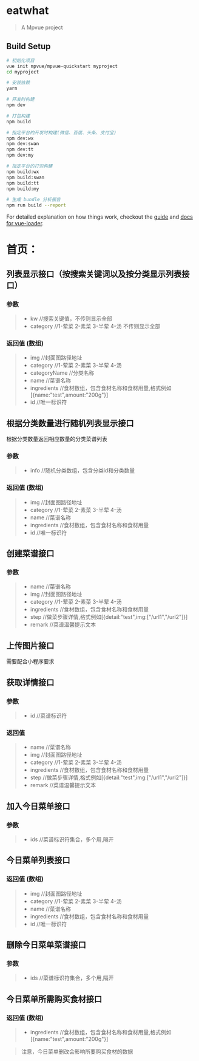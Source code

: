 # eatwhat

> A Mpvue project

## Build Setup

``` bash
# 初始化项目
vue init mpvue/mpvue-quickstart myproject
cd myproject

# 安装依赖
yarn

# 开发时构建
npm dev

# 打包构建
npm build

# 指定平台的开发时构建(微信、百度、头条、支付宝)
npm dev:wx
npm dev:swan
npm dev:tt
npm dev:my

# 指定平台的打包构建
npm build:wx
npm build:swan
npm build:tt
npm build:my

# 生成 bundle 分析报告
npm run build --report
```

For detailed explanation on how things work, checkout the [guide](http://vuejs-templates.github.io/webpack/) and [docs for vue-loader](http://vuejs.github.io/vue-loader).  

# 首页：  
## 列表显示接口（按搜索关键词以及按分类显示列表接口）  
### 参数
> * kw //搜索关键值，不传则显示全部  
> * category //1-荤菜  2-素菜 3-半荤 4-汤  不传则显示全部    
### 返回值 (数组) 
> * img //封面图路径地址
> * category //1-荤菜  2-素菜 3-半荤 4-汤
> * categoryName //分类名称  
> * name //菜谱名称
> * ingredients //食材数组，包含食材名称和食材用量,格式例如[{name:"test",amount:"200g"}]
> * id //唯一标识符  

## 根据分类数量进行随机列表显示接口
根据分类数量返回相应数量的分类菜谱列表
### 参数
> * info //随机分类数组，包含分类id和分类数量
### 返回值 (数组) 
> * img //封面图路径地址
> * category //1-荤菜  2-素菜 3-半荤 4-汤
> * name //菜谱名称
> * ingredients //食材数组，包含食材名称和食材用量
> * id //唯一标识符    

## 创建菜谱接口  
### 参数
> * name //菜谱名称
> * img //封面图路径地址
> * category //1-荤菜  2-素菜 3-半荤 4-汤
> * ingredients //食材数组，包含食材名称和食材用量
> * step //做菜步骤详情,格式例如[{detail:"test",img:["/url1","/url2"]}]
> * remark //菜谱温馨提示文本

## 上传图片接口
需要配合小程序要求

## 获取详情接口
### 参数
> * id //菜谱标识符
### 返回值  
> * name //菜谱名称
> * img //封面图路径地址
> * category //1-荤菜  2-素菜 3-半荤 4-汤
> * ingredients //食材数组，包含食材名称和食材用量
> * step //做菜步骤详情,格式例如[{detail:"test",img:["/url1","/url2"]}]
> * remark //菜谱温馨提示文本

## 加入今日菜单接口
### 参数
> * ids //菜谱标识符集合，多个用,隔开

## 今日菜单列表接口
### 返回值 (数组)  
> * img //封面图路径地址
> * category //1-荤菜  2-素菜 3-半荤 4-汤
> * name //菜谱名称
> * ingredients //食材数组，包含食材名称和食材用量
> * id //唯一标识符 

## 删除今日菜单菜谱接口
### 参数
> * ids //菜谱标识符集合，多个用,隔开

## 今日菜单所需购买食材接口
### 返回值 (数组) 
> * ingredients //食材数组，包含食材名称和食材用量,格式例如[{name:"test",amount:"200g"}]  
  
  
> 注意，今日菜单删改会影响所要购买食材的数据